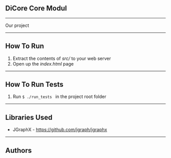 
## DiCore Core Modul ##

----------

Our project 

----------
## How To Run ##

 1. Extract the contents of *src/* to your web server
 2. Open up the *index.html* page

----------
## How To Run Tests ##

 1. Run `$ ./run_tests ` in the project root folder

----------
## Libraries Used ##

 - JGraphX - https://github.com/jgraph/jgraphx
 
----------
## Authors ##
